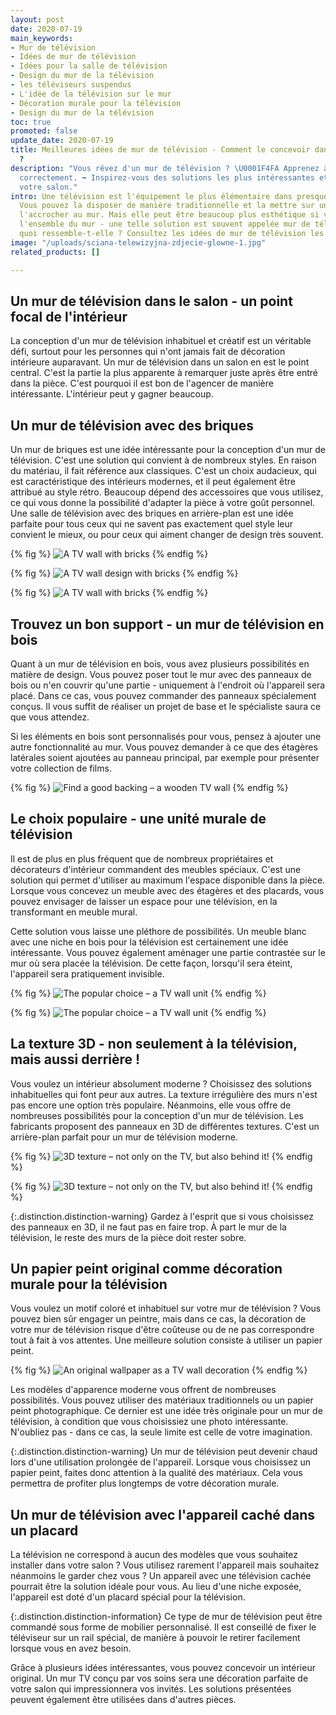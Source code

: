 ```yaml
---
layout: post
date: 2020-07-19
main_keywords:
- Mur de télévision
- Idées de mur de télévision
- Idées pour la salle de télévision
- Design du mur de la télévision
- les téléviseurs suspendus
- L'idée de la télévision sur le mur
- Décoration murale pour la télévision
- Design du mur de la télévision
toc: true
promoted: false
update_date: 2020-07-19
title: Meilleures idées de mur de télévision - Comment le concevoir dans un salon
  ?
description: "Vous rêvez d'un mur de télévision ? \U0001F4FA Apprenez à le concevoir
  correctement. ➡️ Inspirez-vous des solutions les plus intéressantes et transformez
  votre salon."
intro: Une télévision est l'équipement le plus élémentaire dans presque chaque foyer.
  Vous pouvez la disposer de manière traditionnelle et la mettre sur une étagère ou
  l'accrocher au mur. Mais elle peut être beaucoup plus esthétique si vous concevez
  l'ensemble du mur - une telle solution est souvent appelée mur de télévision. À
  quoi ressemble-t-elle ? Consultez les idées de mur de télévision les plus intéressantes.
image: "/uploads/sciana-telewizyjna-zdjecie-glowne-1.jpg"
related_products: []

---
```

## Un mur de télévision dans le salon - un point focal de l'intérieur

La conception d'un mur de télévision inhabituel et créatif est un véritable défi, surtout pour les personnes qui n'ont jamais fait de décoration intérieure auparavant. Un mur de télévision dans un salon en est le point central. C'est la partie la plus apparente à remarquer juste après être entré dans la pièce. C'est pourquoi il est bon de l'agencer de manière intéressante. L'intérieur peut y gagner beaucoup.

## Un mur de télévision avec des briques

Un mur de briques est une idée intéressante pour la conception d'un mur de télévision. C'est une solution qui convient à de nombreux styles. En raison du matériau, il fait référence aux classiques. C'est un choix audacieux, qui est caractéristique des intérieurs modernes, et il peut également être attribué au style rétro. Beaucoup dépend des accessoires que vous utilisez, ce qui vous donne la possibilité d'adapter la pièce à votre goût personnel. Une salle de télévision avec des briques en arrière-plan est une idée parfaite pour tous ceux qui ne savent pas exactement quel style leur convient le mieux, ou pour ceux qui aiment changer de design très souvent.

{% fig %}
![A TV wall with bricks](/uploads/scianka-telewizyjna-z-cegly.jpg "A TV wall with bricks")
{% endfig %}

{% fig %}
![A TV wall design with bricks](/uploads/cegla-na-scianie-w-jasnym-wydaniu.jpg "A TV wall design with bricks")
{% endfig %}

{% fig %}
![A TV wall with bricks](/uploads/sciana-tv-cegla.jpg "A TV wall with bricks")
{% endfig %}

## Trouvez un bon support - un mur de télévision en bois

Quant à un mur de télévision en bois, vous avez plusieurs possibilités en matière de design. Vous pouvez poser tout le mur avec des panneaux de bois ou n'en couvrir qu'une partie - uniquement à l'endroit où l'appareil sera placé. Dans ce cas, vous pouvez commander des panneaux spécialement conçus. Il vous suffit de réaliser un projet de base et le spécialiste saura ce que vous attendez.

Si les éléments en bois sont personnalisés pour vous, pensez à ajouter une autre fonctionnalité au mur. Vous pouvez demander à ce que des étagères latérales soient ajoutées au panneau principal, par exemple pour présenter votre collection de films.

{% fig %}
![Find a good backing – a wooden TV wall](/uploads/sciana-telewizyjna-drewniana.jpg "Find a good backing – a wooden TV wall")
{% endfig %}

## Le choix populaire - une unité murale de télévision

Il est de plus en plus fréquent que de nombreux propriétaires et décorateurs d'intérieur commandent des meubles spéciaux. C'est une solution qui permet d'utiliser au maximum l'espace disponible dans la pièce. Lorsque vous concevez un meuble avec des étagères et des placards, vous pouvez envisager de laisser un espace pour une télévision, en la transformant en meuble mural.

Cette solution vous laisse une pléthore de possibilités. Un meuble blanc avec une niche en bois pour la télévision est certainement une idée intéressante. Vous pouvez également aménager une partie contrastée sur le mur où sera placée la télévision. De cette façon, lorsqu'il sera éteint, l'appareil sera pratiquement invisible.

{% fig %}
![The popular choice – a TV wall unit](/uploads/sciana-telewizyjna-w-salonie-wneka-meblowa.jpg "The popular choice – a TV wall unit")
{% endfig %}

{% fig %}
![The popular choice – a TV wall unit](/uploads/sciana-telewizyjna-wneka-meblowa.jpg "The popular choice – a TV wall unit")
{% endfig %}

## La texture 3D - non seulement à la télévision, mais aussi derrière !

Vous voulez un intérieur absolument moderne ? Choisissez des solutions inhabituelles qui font peur aux autres. La texture irrégulière des murs n'est pas encore une option très populaire. Néanmoins, elle vous offre de nombreuses possibilités pour la conception d'un mur de télévision. Les fabricants proposent des panneaux en 3D de différentes textures. C'est un arrière-plan parfait pour un mur de télévision moderne.

{% fig %}
![3D texture – not only on the TV, but also behind it!](/uploads/sciana-telewizyjna-panele-3d.jpg "3D texture – not only on the TV, but also behind it!")
{% endfig %}

{% fig %}
![3D texture – not only on the TV, but also behind it!](/uploads/sciana-tv-panele-3d.jpg "3D texture – not only on the TV, but also behind it!")
{% endfig %}

{:.distinction.distinction-warning}
Gardez à l'esprit que si vous choisissez des panneaux en 3D, il ne faut pas en faire trop. À part le mur de la télévision, le reste des murs de la pièce doit rester sobre.

## Un papier peint original comme décoration murale pour la télévision

Vous voulez un motif coloré et inhabituel sur votre mur de télévision ? Vous pouvez bien sûr engager un peintre, mais dans ce cas, la décoration de votre mur de télévision risque d'être coûteuse ou de ne pas correspondre tout à fait à vos attentes. Une meilleure solution consiste à utiliser un papier peint.

{% fig %}
![An original wallpaper as a TV wall decoration](/uploads/sciana-telewizyjna-w-salonie.jpg "An original wallpaper as a TV wall decoration")
{% endfig %}

Les modèles d'apparence moderne vous offrent de nombreuses possibilités. Vous pouvez utiliser des matériaux traditionnels ou un papier peint photographique. Ce dernier est une idée très originale pour un mur de télévision, à condition que vous choisissiez une photo intéressante. N'oubliez pas - dans ce cas, la seule limite est celle de votre imagination.

{:.distinction.distinction-warning}
Un mur de télévision peut devenir chaud lors d'une utilisation prolongée de l'appareil. Lorsque vous choisissez un papier peint, faites donc attention à la qualité des matériaux. Cela vous permettra de profiter plus longtemps de votre décoration murale.

## Un mur de télévision avec l'appareil caché dans un placard

La télévision ne correspond à aucun des modèles que vous souhaitez installer dans votre salon ? Vous utilisez rarement l'appareil mais souhaitez néanmoins le garder chez vous ? Un appareil avec une télévision cachée pourrait être la solution idéale pour vous. Au lieu d'une niche exposée, l'appareil est doté d'un placard spécial pour la télévision.

{:.distinction.distinction-information}
Ce type de mur de télévision peut être commandé sous forme de mobilier personnalisé. Il est conseillé de fixer le téléviseur sur un rail spécial, de manière à pouvoir le retirer facilement lorsque vous en avez besoin.

Grâce à plusieurs idées intéressantes, vous pouvez concevoir un intérieur original. Un mur TV conçu par vos soins sera une décoration parfaite de votre salon qui impressionnera vos invités. Les solutions présentées peuvent également être utilisées dans d'autres pièces.